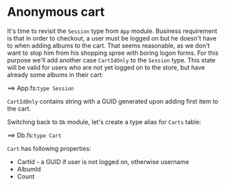 # Anonymous cart

It's time to revisit the `Session` type from `App` module.
Business requirement is that in order to checkout, a user must be logged on but he doesn't have to when adding albums to the cart.
That seems reasonable, as we don't want to stop him from his shopping spree with boring logon forms.
For this purpose we'll add another case `CartIdOnly` to the `Session` type.
This state will be valid for users who are not yet logged on to the store, but have already some albums in their cart:

==> App.fs:`type Session`

`CartIdOnly` contains string with a GUID generated upon adding first item to the cart.

Switching back to `Db` module, let's create a type alias for `Carts` table:

==> Db.fs:`type Cart`

`Cart` has following properties:

- CartId - a GUID if user is not logged on, otherwise username
- AlbumId
- Count